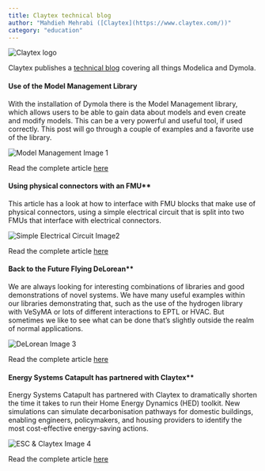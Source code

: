 ```yaml
---
title: Claytex technical blog
author: "Mahdieh Mehrabi ([Claytex](https://www.claytex.com/))"
category: "education"
---
```


![Claytex logo]( https://www.claytex.com/wp-content/uploads/2022/05/Claytex-TECHNIA-COMPANY-RGB-217-90.png "Claytex logo")

Claytex publishes a [technical blog](https://www.linkedin.com/showcase/our-technical-blog/) covering all things Modelica and Dymola.  


#### Use of the Model Management Library

With the installation of Dymola there is the Model Management library, which allows users to be able to gain data about models and even create and modify models. This can be a very powerful and useful tool, if used correctly. This post will go through a couple of examples and a favorite use of the library.

![Model Management Image 1]( https://www.claytex.com/wp-content/uploads/2023/06/Model-Management.png "Model Management Library Image1")

Read the complete article [here]( https://www.claytex.com/tech-blog/use-of-the-model-management-library/)


#### Using physical connectors with an FMU**

This article has a look at how to interface with FMU blocks that make use of physical connectors, using a simple electrical circuit that is split into two FMUs that interface with electrical connectors. 

![Simple Electrical Circuit Image2]( https://www.claytex.com/wp-content/uploads/2023/06/Physical-Connectors-with-FMU.png " Physical Connectors Image2")

Read the complete article [here]( https://www.claytex.com/tech-blog/using-physical-connectors-with-an-fmu/)


#### Back to the Future Flying DeLorean**

We are always looking for interesting combinations of libraries and good demonstrations of novel systems. We have many useful examples within our libraries demonstrating that, such as the use of the hydrogen library with VeSyMA or lots of different interactions to EPTL or HVAC. But sometimes we like to see what can be done that’s slightly outside the realm of normal applications. 

![DeLorean Image 3]( https://www.claytex.com/wp-content/uploads/2023/06/Delorean.png "DeLorean Image3")

Read the complete article [here]( https://www.claytex.com/tech-blog/back-to-the-future-flying-delorean/)


#### Energy Systems Catapult has partnered with Claytex**

Energy Systems Catapult has partnered with Claytex to dramatically shorten the time it takes to run their Home Energy Dynamics (HED) toolkit. New simulations can simulate decarbonisation pathways for domestic buildings, enabling engineers, policymakers, and housing providers to identify the most cost-effective energy-saving actions. 

![ESC & Claytex Image 4]( https://www.claytex.com/wp-content/uploads/2023/06/ESC-Claytex.png "ESC & Claytex Image4")

Read the complete article [here]( https://www.claytex.com/news-and-events/energy-engineering-interview-claytex-and-energy-systems-catapult/)
